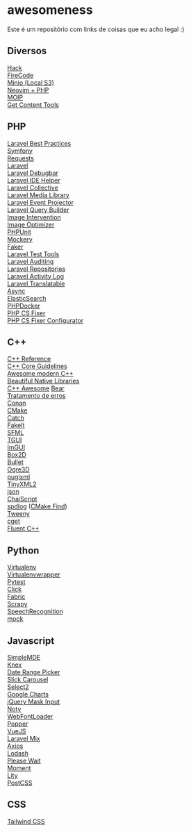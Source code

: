 # awesomeness

Este é um repositório com links de coisas que eu acho legal :)

## Diversos

[Hack](https://github.com/source-foundry/Hack)<br>
[FireCode](https://github.com/tonsky/FiraCode)<br>
[Minio (Local S3)](https://github.com/minio/minio)<br>
[Neovim + PHP](http://kushellig.de/neovim-php-ide/)<br>
[MOIP](https://moip.com.br/)<br>
[Get Content Tools](http://getcontenttools.com/)

## PHP

[Laravel Best Practices](https://github.com/alexeymezenin/laravel-best-practices)<br>
[Symfony](https://symfony.com/)<br>
[Requests](http://requests.ryanmccue.info/)<br>
[Laravel](https://laravel.com/)<br>
[Laravel Debugbar](https://github.com/barryvdh/laravel-debugbar)<br>
[Laravel IDE Helper](https://github.com/barryvdh/laravel-ide-helper)<br>
[Laravel Collective](https://laravelcollective.com/)<br>
[Laravel Media Library](https://github.com/spatie/laravel-medialibrary)<br>
[Laravel Event Projector](https://github.com/spatie/laravel-event-projector)<br>
[Laravel Query Builder](https://github.com/spatie/laravel-query-builder)<br>
[Image Intervention](http://image.intervention.io/)<br>
[Image Optimizer](https://github.com/spatie/image-optimizer)<br>
[PHPUnit](https://phpunit.de/)<br>
[Mockery](https://github.com/mockery/mockery)<br>
[Faker](https://github.com/fzaninotto/Faker)<br>
[Laravel Test Tools](https://chrome.google.com/webstore/detail/laravel-testtools/ddieaepnbjhgcbddafciempnibnfnakl?hl=en)<br>
[Laravel Auditing](https://github.com/owen-it/laravel-auditing)<br>
[Laravel Repositories](https://github.com/bosnadev/repository)<br>
[Laravel Activity Log](https://github.com/spatie/laravel-activitylog)<br>
[Laravel Translatable](https://github.com/spatie/laravel-translatable)<br>
[Async](https://github.com/spatie/async)<br>
[ElasticSearch](https://github.com/babenkoivan/scout-elasticsearch-driver)<br>
[PHPDocker](https://phpdocker.io)<br>
[PHP CS Fixer](https://github.com/FriendsOfPHP/PHP-CS-Fixer)<br>
[PHP CS Fixer Configurator](https://mlocati.github.io/php-cs-fixer-configurator/)

## C++

[C++ Reference](http://en.cppreference.com/w/cpp)<br>
[C++ Core Guidelines](https://github.com/isocpp/CppCoreGuidelines)<br>
[Awesome modern C++](https://github.com/rigtorp/awesome-modern-cpp)<br>
[Beautiful Native Libraries](http://lucumr.pocoo.org/2013/8/18/beautiful-native-libraries/)<br>
[C++ Awesome](http://fffaraz.github.io/awesome-cpp)
[Bear](https://github.com/rizsotto/Bear)<br>
[Tratamento de erros](https://hackernoon.com/error-handling-in-c-or-why-you-should-use-eithers-in-favor-of-exceptions-and-error-codes-f0640912eb45)<br>
[Conan](https://conan.io/)<br>
[CMake](https://cmake.org/)<br>
[Catch](https://github.com/catchorg/Catch2)<br>
[FakeIt](https://github.com/eranpeer/FakeIt)<br>
[SFML](http://www.sfml-dev.org/)<br>
[TGUI](https://tgui.eu/)<br>
[ImGUI](https://github.com/ocornut/imgui)<br>
[Box2D](http://box2d.org/)<br>
[Bullet](http://bulletphysics.org/wordpress/)<br>
[Ogre3D](http://www.ogre3d.org/)<br>
[pugixml](https://pugixml.org/)<br>
[TinyXML2](https://github.com/leethomason/tinyxml2)<br>
[json](https://github.com/nlohmann/json)<br>
[ChaiScript](https://github.com/ChaiScript/ChaiScript)<br>
[spdlog](https://github.com/gabime/spdlog) ([CMake Find](https://github.com/gnzlbg/hm3/blob/master/cmake/Findspdlog.cmake))<br>
[Tweeny](https://mobius3.github.io/tweeny/)<br>
[cget](https://github.com/pfultz2/cget)<br>
[Fluent C++](https://www.fluentcpp.com/)

## Python

[Virtualenv](https://virtualenv.pypa.io/en/stable/)<br>
[Virtualenvwrapper](https://virtualenvwrapper.readthedocs.io/en/latest/)<br>
[Pytest](https://docs.pytest.org/en/latest/)<br>
[Click](http://click.pocoo.org/)<br>
[Fabric](http://www.fabfile.org/)<br>
[Scrapy](https://scrapy.org/)<br>
[SpeechRecognition](https://pypi.python.org/pypi/SpeechRecognition/)<br>
[mock](https://docs.python.org/3/library/unittest.mock.html)

## Javascript

[SimpleMDE](https://simplemde.com/)<br>
[Knex](https://knexjs.org)<br>
[Date Range Picker](http://www.daterangepicker.com/)<br>
[Slick Carousel](http://kenwheeler.github.io/slick/)<br>
[Select2](https://select2.org/)<br>
[Google Charts](https://developers.google.com/chart/)<br>
[jQuery Mask Input](https://igorescobar.github.io/jQuery-Mask-Plugin/)<br>
[Noty](https://ned.im/noty/)<br>
[WebFontLoader](https://github.com/typekit/webfontloader)<br>
[Popper](https://popper.js.org/)<br>
[VueJS](https://vuejs.org/)<br>
[Laravel Mix](https://github.com/JeffreyWay/laravel-mix)<br>
[Axios](https://github.com/axios/axios)<br>
[Lodash](https://lodash.com/)<br>
[Please Wait](http://pathgather.github.io/please-wait/)<br>
[Moment](https://momentjs.com/)<br>
[Lity](https://sorgalla.com/lity/)<br>
[PostCSS](https://postcss.org/)

## CSS

[Tailwind CSS](https://tailwindcss.com/)
